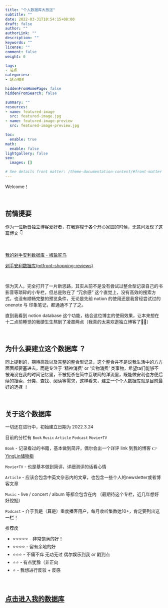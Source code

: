 ```yaml
---
title: "个人数据库大放送"
subtitle: ""
date: 2022-03-31T10:54:15+08:00
draft: false
author: ""
authorLink: ""
description: ""
keywords: ""
license: ""
comment: false
weight: 0

tags:
- 站点
categories:
- 站点相关

hiddenFromHomePage: false
hiddenFromSearch: false

summary: ""
resources:
- name: featured-image
  src: featured-image.jpg
- name: featured-image-preview
  src: featured-image-preview.jpg

toc:
  enable: true
math:
  enable: false
lightgallery: false
seo:
  images: []

# See details front matter: /theme-documentation-content/#front-matter
---
```


<!--more-->

Welcome！

<br>

## 前情提要

作为一位新晋独立博客爱好者，在我穿梭于各个开心家园的时候，无意间发现了这篇博文 👇

<br>

[我的剁手安利数据库 - 椒盐鸵鸟](https://blog.douchi.space/?p=1174) 

[剁手安利数据库(mtfront-shopping-reviews)](https://www.notion.so/mtfront-shopping-reviews-e568ee6ebaa44b5da146cbe4ac4663eb)

<br>

惊为天人，完全打开了一片新思路，其实从前不是没有尝试过整合型记录自己的书影音等琐碎的小专栏，但总是败在了 “冗余感” 这个直觉上，没有高效的搜索方式，也没有顺畅完整的预览条件，无论是先前 notion 的使用还是我曾经尝试过的 onenote 与 印象笔记，都通通不了了之。

直到我看到 notion database 这个功能，结合这位博主的使用效果，让本来想在十二点前睡觉的我硬生生熬到了凌晨两点（我真的太喜欢逛独立博客了🤦‍♀️）

<br>

## 为什么要建立这个数据库 ？

同上提到的，期待高效以及完整的整合型记录，这个整合并不是说我生活中的方方面面都要塞进去，而是专注于 ‘精神消费’ or ‘实物消费’ 类事物，希望ta们能够不被淹没在我的时间记忆里，不被扼杀在简中互联网的洋流里，既能做安利也方便后续的搜索、分类、查找、阅读等需求，这样看来，建立一个个人数据库就是目前最好的选择 ！ 

<br>

## 关于这个数据库

一切还在进行中，初始建立日期为 2022.3.24

目前的分栏有 `Book` `Music` `Article` `Podcast` `Movie+TV`

`Book`  - 记录看过的书籍，基本做到简评，偶尔会出一个详评 link 到我的博客 👉 [YingLin储物柜](https://yinglin-isyl.eu.org/)

 `Movie+TV` -  也是基本做到简评，详细测评的话看心情

 `Article` -  应该会包含中英文杂志内的文章，也包含一些个人的newsletter或者博客文章

 `Music` -  live / concert / album 等都会包含在内 （最期待这个专栏，近几年想好好挖掘）

 `Podcast` -  介于我是（算是）重度播客用户，每月收听集数达10+，肯定要列出这一栏！

推荐度

- ⭐️⭐️⭐️⭐️⭐️ - 非常饱满的好！
- ⭐️⭐️⭐️⭐️ - 留有余地的好
- ⭐️⭐️⭐️ - 不痛不痒 无功无过 偶尔娱乐到我 or 戳到点
- ⭐️⭐️ - 有点犹豫（非正向
- ⭐️ - 我想进行反驳 + 反感

<br>

## [点击进入我的数据库](https://receptive-raincoat-2e9.notion.site/YingLin_-07b9d42f111e4a46bdd55d4ee7b929e8)